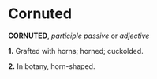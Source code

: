 # Cornuted

**CORNUTED**, _participle passive_ or _adjective_

**1.** Grafted with horns; horned; cuckolded.

**2.** In botany, horn-shaped.